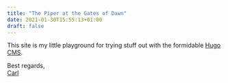 ```yaml
---
title: "The Piper at the Gates of Dawn"
date: 2021-01-30T15:55:13+01:00
draft: false
---
```


This site is my little playground for trying stuff out with the
formidable [Hugo CMS](https://gohugo.io/).

Best regards,  
[Carl](https://hsm.tunnel53.net/)